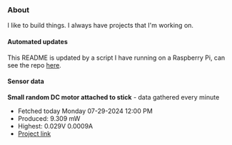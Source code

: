 ### About
I like to build things. I always have projects that I'm working on.

#### Automated updates
This README is updated by a script I have running on a Raspberry Pi, can see the repo [here](https://github.com/jdc-cunningham/raspi-git-repo-updater).

#### Sensor data


**Small random DC motor attached to stick** - data gathered every minute
- Fetched today Monday 07-29-2024 12:00 PM
- Produced: 9.309 mW
- Highest: 0.029V 0.0009A
- [Project link](https://github.com/jdc-cunningham/turbine-raspi)